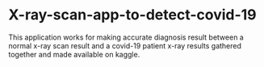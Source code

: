 # X-ray-scan-app-to-detect-covid-19
This application works for making accurate diagnosis result between a normal x-ray scan result and a covid-19 patient x-ray results gathered together and made available on kaggle.
